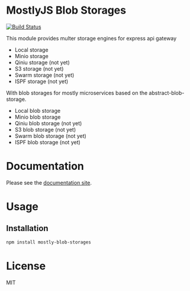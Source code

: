 MostlyJS Blob Storages
======================

[![Build Status](https://travis-ci.org/mostlyjs/mostly-blob-storages.svg)](https://travis-ci.org/mostlyjs/mostly-blob-storages)

This module provides multer storage engines for express api gateway

* Local storage
* Minio storage
* Qiniu storage (not yet)
* S3 storage (not yet)
* Swarm storage (not yet)
* ISPF storage (not yet)

With blob storages for mostly microservices based on the abstract-blob-storage.

* Local blob storage
* Minio blob storage
* Qiniu blob storage (not yet)
* S3 blob storage (not yet)
* Swarm blob storage (not yet)
* ISPF blob storage (not yet)

# Documentation

Please see the [documentation site](https://mostlyjs.github.io).

# Usage

## Installation

```bash
npm install mostly-blob-storages
```

# License

MIT